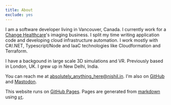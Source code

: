 ```yaml
---
title: About
exclude: yes
---
```


I am a software developer living in Vancouver, Canada. I currently work for a [Change Healthcare](https://www.changehealthcare.com/solutions/enterprise-imaging)'s imaging business. I split my time writing application code and developing cloud infrastructure automation. I work mostly with C#/.NET, Typescript/Node and IaaC technologies like Cloudformation and Terraform. 

I have a backgound in large scale 3D simulations and VR. Previously based in London, UK. I grew up in New Delhi, India.

You can reach me at [absolutely_anything_here@nishil.in](mailto:absolutely_anything_here@nishil.in).
I'm also on [GitHub](https://github.com/charsi) and [Mastodon](https://mastodon.social/@charsi).

This website runs on [GitHub Pages](https://pages.github.com).
Pages are generated from [markdown](https://en.wikipedia.org/wiki/Markdown) using [`pt`](https://github.com/hoffa/pt).

